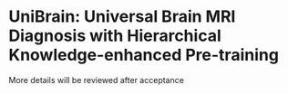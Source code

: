 # UniBrain: Universal Brain MRI Diagnosis with Hierarchical Knowledge-enhanced Pre-training
More details will be reviewed after acceptance
